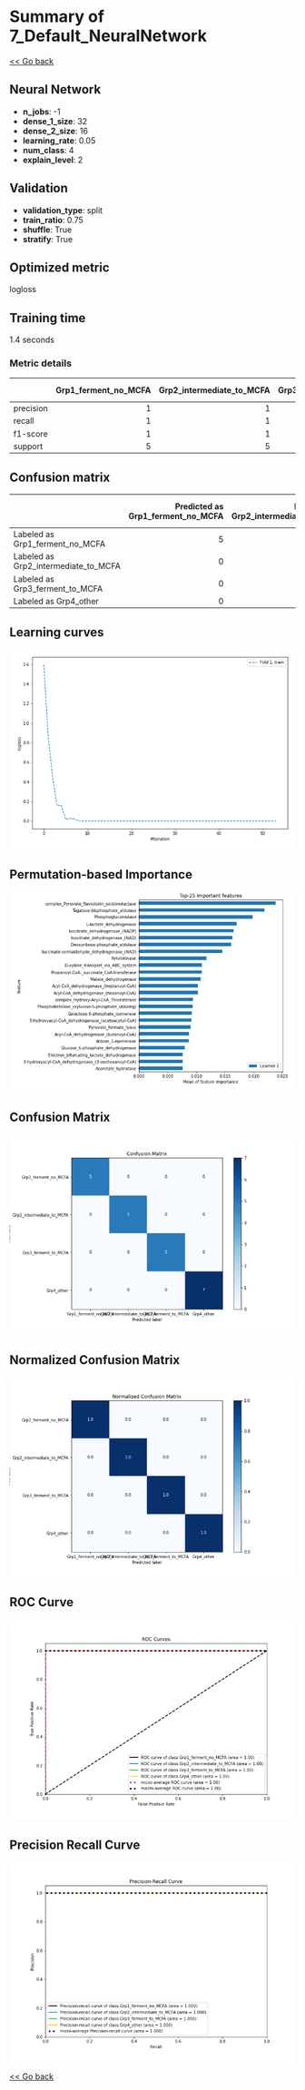 # Summary of 7_Default_NeuralNetwork

[<< Go back](../README.md)


## Neural Network
- **n_jobs**: -1
- **dense_1_size**: 32
- **dense_2_size**: 16
- **learning_rate**: 0.05
- **num_class**: 4
- **explain_level**: 2

## Validation
 - **validation_type**: split
 - **train_ratio**: 0.75
 - **shuffle**: True
 - **stratify**: True

## Optimized metric
logloss

## Training time

1.4 seconds

### Metric details
|           |   Grp1_ferment_no_MCFA |   Grp2_intermediate_to_MCFA |   Grp3_ferment_to_MCFA |   Grp4_other |   accuracy |   macro avg |   weighted avg |   logloss |
|:----------|-----------------------:|----------------------------:|-----------------------:|-------------:|-----------:|------------:|---------------:|----------:|
| precision |                      1 |                           1 |                      1 |            1 |          1 |           1 |              1 |  0.166366 |
| recall    |                      1 |                           1 |                      1 |            1 |          1 |           1 |              1 |  0.166366 |
| f1-score  |                      1 |                           1 |                      1 |            1 |          1 |           1 |              1 |  0.166366 |
| support   |                      5 |                           5 |                      5 |            7 |          1 |          22 |             22 |  0.166366 |


## Confusion matrix
|                                      |   Predicted as Grp1_ferment_no_MCFA |   Predicted as Grp2_intermediate_to_MCFA |   Predicted as Grp3_ferment_to_MCFA |   Predicted as Grp4_other |
|:-------------------------------------|------------------------------------:|-----------------------------------------:|------------------------------------:|--------------------------:|
| Labeled as Grp1_ferment_no_MCFA      |                                   5 |                                        0 |                                   0 |                         0 |
| Labeled as Grp2_intermediate_to_MCFA |                                   0 |                                        5 |                                   0 |                         0 |
| Labeled as Grp3_ferment_to_MCFA      |                                   0 |                                        0 |                                   5 |                         0 |
| Labeled as Grp4_other                |                                   0 |                                        0 |                                   0 |                         7 |

## Learning curves
![Learning curves](learning_curves.png)

## Permutation-based Importance
![Permutation-based Importance](permutation_importance.png)
## Confusion Matrix

![Confusion Matrix](confusion_matrix.png)


## Normalized Confusion Matrix

![Normalized Confusion Matrix](confusion_matrix_normalized.png)


## ROC Curve

![ROC Curve](roc_curve.png)


## Precision Recall Curve

![Precision Recall Curve](precision_recall_curve.png)



[<< Go back](../README.md)
